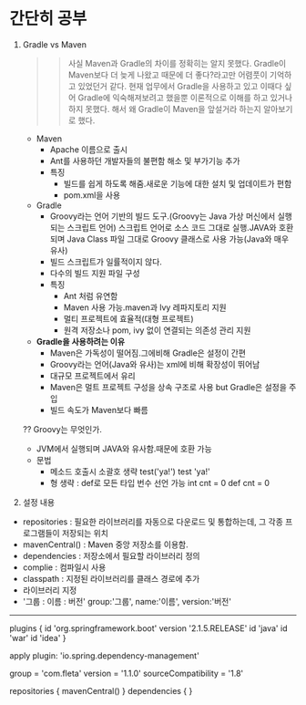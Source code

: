 # 간단히 공부
1. Gradle vs Maven
   >> 사실 Maven과 Gradle의 차이를 정확히는 알지 못했다.
      Gradle이 Maven보다 더 늦게 나왔고 때문에 더 좋다?라고만 어렴풋이 기억하고 있었던거 같다.
      현재 업무에서 Gradle을 사용하고 있고 이때다 싶어 Gradle에 익숙해져보려고 했을뿐 이론적으로 이해를 하고 있거나 하지 못했다.
      해서 왜 Gradle이 Maven을 앞설거라 하는지 알아보기로 했다.
   - Maven
     - Apache 이름으로 출시
     - Ant를 사용하던 개발자들의 불편함 해소 및 부가기능 추가
     - 특징
        - 빌드를 쉽게 하도록 해줌.새로운 기능에 대한 설치 및 업데이트가 편함
        - pom.xml을 사용
   - Gradle
     - Groovy라는 언어 기반의 빌드 도구.(Groovy는 Java 가상 머신에서 실행되는 스크립트 언어)
         스크립트 언어로 소스 코드 그대로 실행.JAVA와 호환되며 Java Class 파일 그대로 Groovy 클래스로 사용 가능(Java와 매우 유사)
     - 빌드 스크립트가 일률적이지 않다.
     - 다수의 빌드 지원 파일 구성
     - 특징
        - Ant 처럼 유연함
        - Maven 사용 가능.maven과 lvy 레파지토리 지원
        - 멀티 프로젝트에 효율적(대형 프로젝트)
        - 원격 저장소나 pom, ivy 없이 연결되는 의존성 관리 지원
   - **Gradle을 사용하려는 이유**
     - Maven은 가독성이 떨어짐.그에비해 Gradle은 설정이 간편
     - Groovy라는 언어(Java와 유사)는 xml에 비해 확장성이 뛰어남
     - 대규모 프로젝트에서 유리
     - Maven은 멀트 프로젝트 구성을 상속 구조로 사용 but Gradle은 설정을 주입
     - 빌드 속도가 Maven보다 빠름
     
    ?? Groovy는 무엇인가.
     - JVM에서 실행되며 JAVA와 유사함.때문에 호환 가능
     - 문법
       - 메소드 호출시 소괄호 생략
         test('ya!')
         test 'ya!'
       - 형 생략 : def로 모든 타입 번수 선언 가능
         int cnt = 0
         def cnt = 0

2. 설정 내용
 - repositories
   : 필요한 라이브러리를 자동으로 다운로드 및 통합하는데, 그 각종 프로그램들이 저장되는 위치
  - mavenCentral() : Maven 중앙 저장소를 이용함.
- dependencies : 저장소에서 필요할 라이브러리 정의
 - complie : 컴파일시 사용
 - classpath : 지정된 라이브러리를 클래스 경로에 추가
- 라이브러리 지정
 - '그룹 : 이름 : 버전'
   group:'그룹', name:'이름', version:'버전'

--------------------------------------------------------------------------------------------------------------------------------------------------------

plugins {
    id 'org.springframework.boot' version '2.1.5.RELEASE'
    id 'java'
    id 'war'
    id 'idea'
}

apply plugin: 'io.spring.dependency-management'

group = 'com.fleta'
version = '1.1.0'
sourceCompatibility = '1.8'

repositories {
    mavenCentral()
}
dependencies {
}
